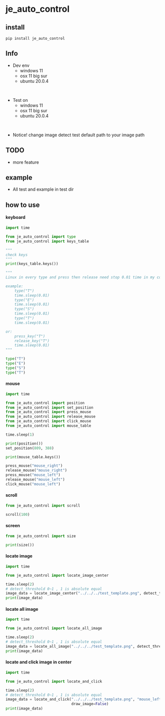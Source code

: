 # je_auto_control

## install

```
pip install je_auto_control
```

## Info

* Dev env
    * windows 11
    * osx 11 big sur
    * ubuntu 20.0.4

<br>

* Test on
    * windows 11
    * osx 11 big sur
    * ubuntu 20.0.4

<br>

* Notice! change image detect test default path to your image path

## TODO

* more feature

## example

* All test and example in test dir

## how to use

#### keyboard

```python
import time

from je_auto_control import type
from je_auto_control import keys_table

"""
check keys
"""
print(keys_table.keys())

"""
Linux in every type and press then release need stop 0.01 time in my computer,i'm not sure it's right?

example:
    type("T")
    time.sleep(0.01)
    type("E")
    time.sleep(0.01)
    type("S")
    time.sleep(0.01)
    type("T")
    time.sleep(0.01)

or:
    press_key("T")
    release_key("T")
    time.sleep(0.01)
"""

type("T")
type("E")
type("S")
type("T")
```

#### mouse

```python
import time

from je_auto_control import position
from je_auto_control import set_position
from je_auto_control import press_mouse
from je_auto_control import release_mouse
from je_auto_control import click_mouse
from je_auto_control import mouse_table

time.sleep(1)

print(position())
set_position(809, 388)

print(mouse_table.keys())

press_mouse("mouse_right")
release_mouse("mouse_right")
press_mouse("mouse_left")
release_mouse("mouse_left")
click_mouse("mouse_left")

```

#### scroll

```python
from je_auto_control import scroll

scroll(100)

```

#### screen

```python
from je_auto_control import size

print(size())
```

#### locate image

```python
import time

from je_auto_control import locate_image_center

time.sleep(2)
# detect_threshold 0~1 , 1 is absolute equal
image_data = locate_image_center("../../../test_template.png", detect_threshold=0.9, draw_image=False)
print(image_data)
```

#### locate all image

```python
import time

from je_auto_control import locate_all_image

time.sleep(2)
# detect_threshold 0~1 , 1 is absolute equal
image_data = locate_all_image("../../../test_template.png", detect_threshold=0.9, draw_image=False)
print(image_data)
```

#### locate and click image in center

```python
import time

from je_auto_control import locate_and_click

time.sleep(2)
# detect_threshold 0~1 , 1 is absolute equal
image_data = locate_and_click("../../../test_template.png", "mouse_left", detect_threshold=0.9,
                              draw_image=False)
print(image_data)

```
